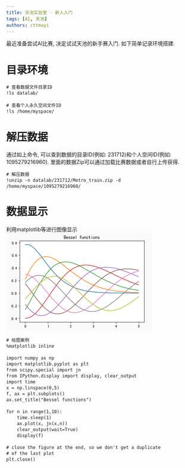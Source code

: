 ```yaml
---
title: 天池实验室 - 新人入门
tags: [AI, 天池]
authors: cttmayi
---
```


最近准备尝试AI比赛, 决定试试天池的新手赛入门. 如下简单记录环境搭建.

目录环境
===
```
# 查看数据文件目录ID
!ls datalab/

# 查看个人永久空间文件ID
!ls /home/myspace/
```

解压数据
===
通过如上命令, 可以查到数据的目录ID(例如: 231712)和个人空间ID(例如: 1095279216960). 里面的数据Zip可以通过加载比赛数据或者自行上传获得.

```
# 解压数据
!unzip -n datalab/231712/Metro_train.zip -d /home/myspace/1095279216960/
```

数据显示
===
利用matplotlib等进行图像显示
![image](./image-2304ce20.png)

```
# 绘图案例
%matplotlib inline

import numpy as np
import matplotlib.pyplot as plt
from scipy.special import jn
from IPython.display import display, clear_output
import time
x = np.linspace(0,5)
f, ax = plt.subplots()
ax.set_title("Bessel functions")

for n in range(1,10):
    time.sleep(1)
    ax.plot(x, jn(x,n))
    clear_output(wait=True)
    display(f)

# close the figure at the end, so we don't get a duplicate
# of the last plot
plt.close()
```

